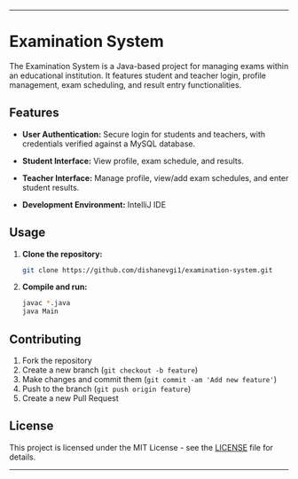 

---

# Examination System

The Examination System is a Java-based project for managing exams within an educational institution. It features student and teacher login, profile management, exam scheduling, and result entry functionalities.

## Features

- **User Authentication:** Secure login for students and teachers, with credentials verified against a MySQL database.
  
- **Student Interface:** View profile, exam schedule, and results.
  
- **Teacher Interface:** Manage profile, view/add exam schedules, and enter student results.
  
- **Development Environment:** IntelliJ IDE

## Usage

1. **Clone the repository:**
   ```bash
   git clone https://github.com/dishanevgi1/examination-system.git
   ```
2. **Compile and run:**
   ```bash
   javac *.java
   java Main
   ```

## Contributing

1. Fork the repository
2. Create a new branch (`git checkout -b feature`)
3. Make changes and commit them (`git commit -am 'Add new feature'`)
4. Push to the branch (`git push origin feature`)
5. Create a new Pull Request

## License

This project is licensed under the MIT License - see the [LICENSE](LICENSE) file for details.

---
